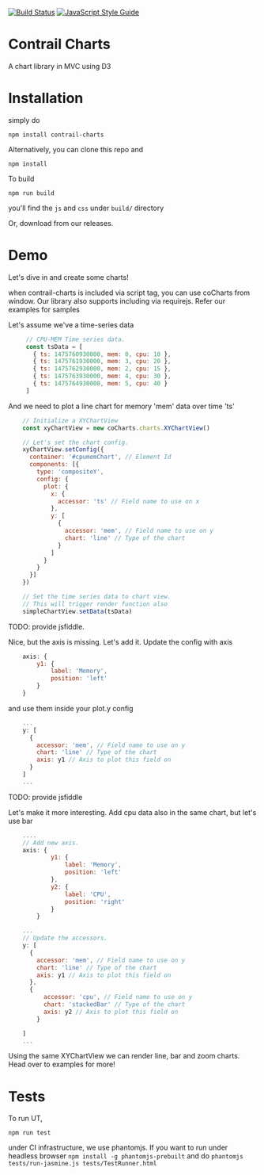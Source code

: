 [![Build Status](https://travis-ci.org/absingla/contrail-charts.svg?branch=master)](https://travis-ci.org/absingla/contrail-charts)
[![JavaScript Style Guide](https://img.shields.io/badge/code%20style-standard-brightgreen.svg)](http://standardjs.com/)

# Contrail Charts

A chart library in MVC using D3

# Installation

simply do
```
npm install contrail-charts
```
Alternatively, you can clone this repo and
```
npm install
```
To build
```
npm run build
```
you'll find the `js` and `css` under `build/` directory

Or, download from our releases.

# Demo
Let's dive in and create some charts!

when contrail-charts is included via script tag, you can use coCharts from window.
Our library also supports including via requirejs. Refer our examples for samples

Let's assume we've a time-series data
```javascript
     // CPU-MEM Time series data.
     const tsData = [
       { ts: 1475760930000, mem: 0, cpu: 10 },
       { ts: 1475761930000, mem: 3, cpu: 20 },
       { ts: 1475762930000, mem: 2, cpu: 15 },
       { ts: 1475763930000, mem: 4, cpu: 30 },
       { ts: 1475764930000, mem: 5, cpu: 40 }
     ]
```
And we need to plot a line chart for memory 'mem' data over time 'ts'

```javascript
    // Initialize a XYChartView
    const xyChartView = new coCharts.charts.XYChartView()

    // Let's set the chart config.
    xyChartView.setConfig({
      container: '#cpumemChart', // Element Id
      components: [{
        type: 'compositeY',
        config: {
          plot: {
            x: {
              accessor: 'ts' // Field name to use on x
            },
            y: [
              {
                accessor: 'mem', // Field name to use on y
                chart: 'line' // Type of the chart
              }
            ]
          }
        }
      }]
    })

    // Set the time series data to chart view.
    // This will trigger render function also
    simpleChartView.setData(tsData)
```

TODO: provide jsfiddle.

Nice, but the axis is missing. Let's add it. Update the config with axis

```javascript
    axis: {
        y1: {
            label: 'Memory',
            position: 'left'
        }
    }
```
and use them inside your plot.y config
```javascript
    ...
    y: [
      {
        accessor: 'mem', // Field name to use on y
        chart: 'line' // Type of the chart
        axis: y1 // Axis to plot this field on
      }
    ]
    ...
```
TODO: provide jsfiddle

Let's make it more interesting. Add cpu data also in the same chart, but let's use bar
```javascript
    ....
    // Add new axis.
    axis: {
            y1: {
                label: 'Memory',
                position: 'left'
            },
            y2: {
                label: 'CPU',
                position: 'right'
            }
        }

    ...
    // Update the accessors.
    y: [
      {
        accessor: 'mem', // Field name to use on y
        chart: 'line' // Type of the chart
        axis: y1 // Axis to plot this field on
      },
      {
          accessor: 'cpu', // Field name to use on y
          chart: 'stackedBar' // Type of the chart
          axis: y2 // Axis to plot this field on
        }

    ]
    ...
```

Using the same XYChartView we can render line, bar and zoom charts. Head over to examples for more!

# Tests

To run UT,

```npm run test```

under CI infrastructure, we use phantomjs. If you want to run under headless browser
`npm install -g phantomjs-prebuilt` and do `phantomjs tests/run-jasmine.js tests/TestRunner.html`
